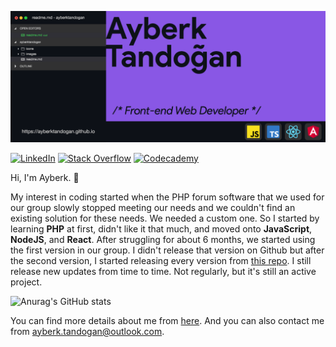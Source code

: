 [![ayberktandogan](https://github.com/ayberktandogan/ayberktandogan/blob/master/images/githubcard.png?raw=true)](https://ayberktandogan.github.io/)

[![LinkedIn](https://img.shields.io/badge/linkedin-%230077B5.svg?&style=for-the-badge&logo=linkedin&logoColor=white)](https://www.linkedin.com/in/ayberk-tandogan/) [![Stack Overflow](https://img.shields.io/badge/stackoverflow-%23F48024.svg?&style=for-the-badge&logo=stackoverflow&logoColor=white)](https://stackoverflow.com/users/13009248/ayberk-tando%c4%9fan) [![Codecademy](https://img.shields.io/badge/Codecademy-%231F4056.svg?&style=for-the-badge&logoColor=white&logo=codecademy)](https://www.codecademy.com/profiles/ayberktandogan)

Hi, I'm Ayberk. 👋

My interest in coding started when the PHP forum software that we used for our group slowly stopped meeting our needs and we couldn't find an existing solution for these needs. We needed a custom one. So I started by learning **PHP** at first, didn't like it that much, and moved onto **JavaScript**, **NodeJS**, and **React**. After struggling for about 6 months, we started using the first version in our group. I didn't release that version on Github but after the second version, I started releasing every version from [this repo](https://github.com/ForFansubs). I still release new updates from time to time. Not regularly, but it's still an active project.

![Anurag's GitHub stats](https://github-readme-stats.vercel.app/api?username=ayberktandogan&hide=issues,stars&show_icons=true&include_all_commits=true&theme=radical)

You can find more details about me from [here](https://ayberktandogan.github.io/). And you can also contact me from ayberk.tandogan@outlook.com.
